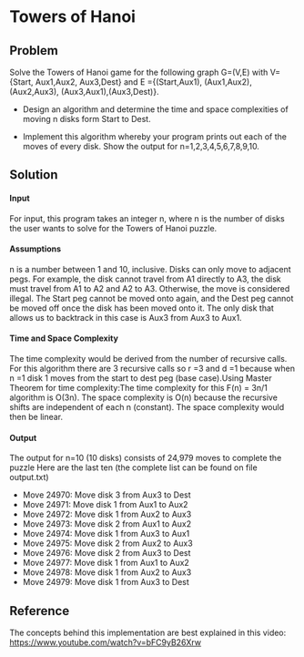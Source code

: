# Towers of Hanoi 

## Problem
Solve the Towers of Hanoi game for the following graph G=(V,E) with V={Start, Aux1,Aux2, Aux3,Dest} 
and E ={(Start,Aux1), (Aux1,Aux2), (Aux2,Aux3), (Aux3,Aux1),(Aux3,Dest)}.

* Design an algorithm and determine the time and space complexities of moving n disks form Start to Dest.

* Implement this algorithm whereby your program prints out each of the moves of every disk. Show the output for n=1,2,3,4,5,6,7,8,9,10.

## Solution

#### Input
For input, this program takes an integer n, where n is the number of disks the user wants to solve for the Towers of Hanoi puzzle.

#### Assumptions
n is a number between 1 and 10, inclusive. Disks can only move to adjacent pegs. For example, the disk cannot travel from A1 directly to A3, the disk must travel from A1 to A2 and A2 to A3. Otherwise, the move is considered illegal. The Start peg cannot be moved onto again, and the Dest peg cannot be moved off once the disk has been moved onto it. The only disk that allows us to backtrack in this case is Aux3 from Aux3 to Aux1.
#### Time and Space Complexity
The time complexity would be derived from the number of recursive calls. For this algorithm there are 3 recursive calls so r =3 and d =1 because when n =1 disk 1 moves from the start to dest peg (base case).Using Master Theorem for time complexity:The time complexity for this F(n) = 3n/1 algorithm is O(3n).
The space complexity is O(n) because the recursive shifts are independent of each n (constant). The space complexity would then be linear.

#### Output

The output for n=10 (10 disks) consists of 24,979 moves to complete the puzzle
Here are the last ten (the complete list can be found on file output.txt)

* Move 24970: Move disk 3 from Aux3 to Dest
* Move 24971: Move disk 1 from Aux1 to Aux2
* Move 24972: Move disk 1 from Aux2 to Aux3
* Move 24973: Move disk 2 from Aux1 to Aux2
* Move 24974: Move disk 1 from Aux3 to Aux1
* Move 24975: Move disk 2 from Aux2 to Aux3
* Move 24976: Move disk 2 from Aux3 to Dest
* Move 24977: Move disk 1 from Aux1 to Aux2
* Move 24978: Move disk 1 from Aux2 to Aux3
* Move 24979: Move disk 1 from Aux3 to Dest



## Reference 
The concepts behind this implementation are best explained in this video:
https://www.youtube.com/watch?v=bFC9yB26Xrw
